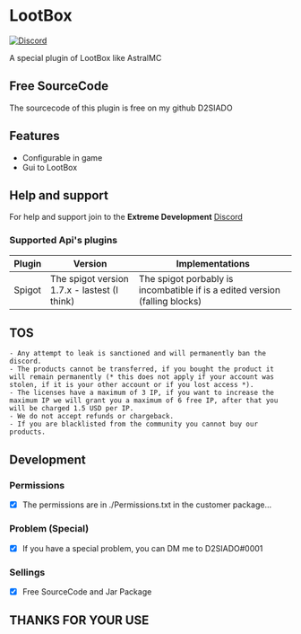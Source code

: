 # LootBox

[![Discord](https://img.shields.io/discord/907469832625193001?label=&logo=discord&logoColor=ffffff&color=7389D8&labelColor=6A7EC2)](https://development.zyonpvp.us/)

A special plugin of LootBox like AstralMC

## Free SourceCode

The sourcecode of this plugin is free on my github D2SIADO

## Features

- Configurable in game
- Gui to LootBox

## Help and support

For help and support join to the **Extreme Development** [Discord](https://development.zyonpvp.us/)

### Supported Api's plugins

| Plugin         | Version                                      | Implementations                                                             |
|----------------|----------------------------------------------|-----------------------------------------------------------------------------|
| Spigot         | The spigot version 1.7.x - lastest (I think) | The spigot porbably is incombatible if is a edited version (falling blocks) |

## TOS

```- You cannot benefit financially in any way with our plugins, if you do not comply with this you will be permanently banned from discord.
- Any attempt to leak is sanctioned and will permanently ban the discord.
- The products cannot be transferred, if you bought the product it will remain permanently (* this does not apply if your account was stolen, if it is your other account or if you lost access *).
- The licenses have a maximum of 3 IP, if you want to increase the maximum IP we will grant you a maximum of 6 free IP, after that you will be charged 1.5 USD per IP.
- We do not accept refunds or chargeback.
- If you are blacklisted from the community you cannot buy our products.
```
## Development

### Permissions
- [x] The permissions are in ./Permissions.txt in the customer package...

### Problem (Special)
- [x] If you have a special problem, you can DM me to D2SIADO#0001

### Sellings

- [x] Free SourceCode and Jar Package

## THANKS FOR YOUR USE